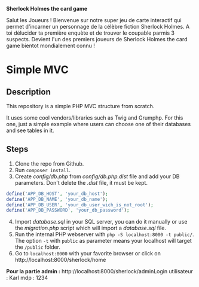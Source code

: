**Sherlock Holmes the card game**

Salut les Joueurs ! 
Bienvenue sur notre super jeu de carte interactif qui permet d'incarner un personnage de la célèbre fiction Sherlock Holmes.
A toi délucider ta première enquète et de trouver le coupable parmis 3 suspects.
Devient l'un des premiers joueurs de Sherlock Holmes the card game bientot mondialement connu !

# Simple MVC

## Description

This repository is a simple PHP MVC structure from scratch.

It uses some cool vendors/libraries such as Twig and Grumphp.
For this one, just a simple example where users can choose one of their databases and see tables in it.

## Steps

1. Clone the repo from Github.
2. Run `composer install`.
3. Create *config/db.php* from *config/db.php.dist* file and add your DB parameters. Don't delete the *.dist* file, it must be kept.
```php
define('APP_DB_HOST', 'your_db_host');
define('APP_DB_NAME', 'your_db_name');
define('APP_DB_USER', 'your_db_user_wich_is_not_root');
define('APP_DB_PASSWORD', 'your_db_password');
```
4. Import *database.sql* in your SQL server, you can do it manually or use the *migration.php* script which will import a *database.sql* file.
5. Run the internal PHP webserver with `php -S localhost:8000 -t public/`. The option `-t` with `public` as parameter means your localhost will target the `/public` folder.
6. Go to `localhost:8000` with your favorite browser or click on http://localhost:8000/sherlock/home


**Pour la partie admin :**
http://localhost:8000/sherlock/adminLogin
utilisateur : Karl
mdp : 1234
